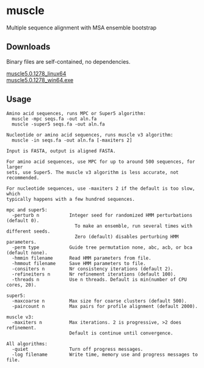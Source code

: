 # muscle
Multiple sequence alignment with MSA ensemble bootstrap

## Downloads

Binary files are self-contained, no dependencies.

[muscle5.0.1278_linux64](https://github.com/rcedgar/muscle/raw/main/binaries/muscle5.0.1278_linux64)   
[muscle5.0.1278_win64.exe](https://github.com/rcedgar/muscle/raw/main/binaries/muscle5.0.1278_win64.exe)   

## Usage

    Amino acid sequences, runs MPC or Super5 algorithm:
      muscle -mpc seqs.fa -out aln.fa
      muscle -super5 seqs.fa -out aln.fa
    
    Nucleotide or amino acid sequences, runs muscle v3 algorithm:
      muscle -in seqs.fa -out aln.fa [-maxiters 2]
    
    Input is FASTA, output is aligned FASTA.
    
    For amino acid sequences, use MPC for up to around 500 sequences, for larger
    sets, use Super5. The muscle v3 algorithm is less accurate, not recommended.
    
    For nucleotide sequences, use -maxiters 2 if the default is too slow, which
    typically happens with a few hundred sequences.
    
    mpc and super5:
      -perturb n           Integer seed for randomized HMM perturbations (default 0).
                             To make an ensemble, run several times with different seeds.
                             Zero (default) disables perturbing HMM parameters.
      -perm type           Guide tree permutation none, abc, acb, or bca (default none).
      -hmmin filename      Read HMM parameters from file.
      -hmmout filename     Save HMM parameters to file.
      -consiters n         Nr consistency iterations (default 2).
      -refineiters n       Nr refinement iterations (default 100).
      -threads n           Use n threads. Default is min(number of CPU cores, 20).
    
    super5:
      -maxcoarse n         Max size for coarse clusters (default 500).
      -paircount n         Max pairs for profile alignment (default 2000).
    
    muscle v3:
      -maxiters n          Max iterations. 2 is progressive, >2 does refinement.
                           Default is continue until convergence.
    
    All algorithms:
      -quiet               Turn off progress messages.
      -log filename        Write time, memory use and progress messages to file.
